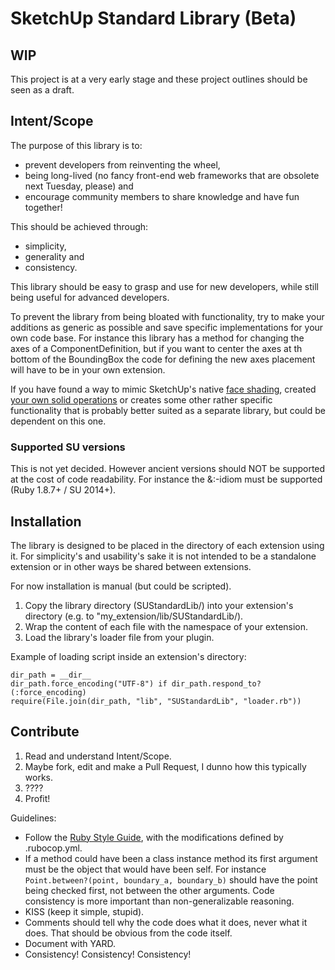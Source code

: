 # SketchUp Standard Library (Beta)

## WIP

This project is at a very early stage and these project outlines should be seen as a draft.

## Intent/Scope

The purpose of this library is to:

* prevent developers from reinventing the wheel,
* being long-lived (no fancy front-end web frameworks that are obsolete next Tuesday, please) and
* encourage community members to share knowledge and have fun together!

This should be achieved through:

* simplicity,
* generality and
* consistency.

This library should be easy to grasp and use for new developers, while still being useful for advanced developers.

To prevent the library from being bloated with functionality, try to make your additions as generic as possible and save specific implementations for your own code base. For instance this library has a method for changing the axes of a ComponentDefinition, but if you want to center the axes at th bottom of the BoundingBox the code for defining the new axes placement will have to be in your own extension.

If you have found a way to mimic SketchUp's native [face shading](https://github.com/Eneroth3/FaceShader), created [your own solid operations](https://github.com/Eneroth3/Eneroth-Solid-Tools) or creates some other rather specific functionality that is probably better suited as a separate library, but could be dependent on this one.

### Supported SU versions

This is not yet decided. However ancient versions should NOT be supported at the cost of code readability. For instance the &:-idiom must be supported (Ruby 1.8.7+ / SU 2014+).

## Installation

The library is designed to be placed in the directory of each extension using it. For simplicity's and usability's sake it is not intended to be a standalone extension or in other ways be shared between extensions.

For now installation is manual (but could be scripted).

1. Copy the library directory (SUStandardLib/) into your extension's directory (e.g. to "my_extension/lib/SUStandardLib/).
2. Wrap the content of each file with the namespace of your extension.
3. Load the library's loader file from your plugin.

Example of loading script inside an extension's directory:

    dir_path = __dir__
    dir_path.force_encoding("UTF-8") if dir_path.respond_to?(:force_encoding)
    require(File.join(dir_path, "lib", "SUStandardLib", "loader.rb"))

## Contribute

1. Read and understand Intent/Scope.
2. Maybe fork, edit and make a Pull Request, I dunno how this typically works.
3. ????
4. Profit!

Guidelines:

* Follow the [Ruby Style Guide](https://github.com/bbatsov/ruby-style-guide), with the modifications defined by .rubocop.yml.
* If a method could have been a class instance method its first argument must be the object that would have been self. For instance `Point.between?(point, boundary_a, boundary_b)` should have the point being checked first, not between the other arguments. Code consistency is more important than non-generalizable reasoning.
* KISS (keep it simple, stupid).
* Comments should tell why the code does what it does, never what it does. That should be obvious from the code itself.
* Document with YARD.
* Consistency! Consistency! Consistency!
